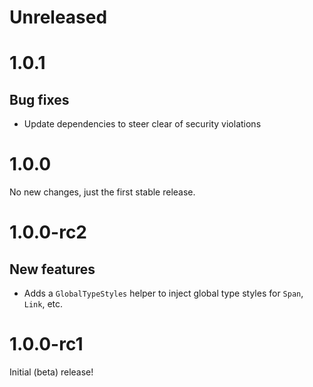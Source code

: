 # Unreleased

# 1.0.1

## Bug fixes

- Update dependencies to steer clear of security violations

# 1.0.0

No new changes, just the first stable release.

# 1.0.0-rc2

## New features

- Adds a `GlobalTypeStyles` helper to inject global type styles for `Span`, `Link`, etc.

# 1.0.0-rc1

Initial (beta) release!
